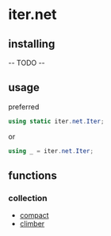 # iter.net

## installing

-- TODO --

## usage

preferred

```csharp
using static iter.net.Iter;
```

or

```csharp
using _ = iter.net.Iter;
```

## functions

### collection

- [compact](compact)
- [climber](climber)
